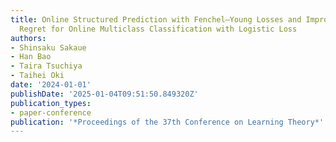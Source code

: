 ```yaml
---
title: Online Structured Prediction with Fenchel–Young Losses and Improved Surrogate
  Regret for Online Multiclass Classification with Logistic Loss
authors:
- Shinsaku Sakaue
- Han Bao
- Taira Tsuchiya
- Taihei Oki
date: '2024-01-01'
publishDate: '2025-01-04T09:51:50.849320Z'
publication_types:
- paper-conference
publication: '*Proceedings of the 37th Conference on Learning Theory*'
---
```

